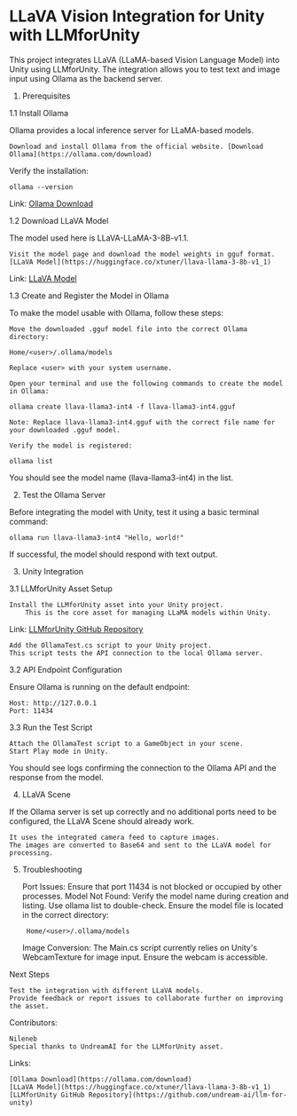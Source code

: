 # LLaVA Vision Integration for Unity with LLMforUnity

This project integrates LLaVA (LLaMA-based Vision Language Model) into Unity using LLMforUnity. The integration allows you to test text and image input using Ollama as the backend server.

1. Prerequisites

1.1 Install Ollama

Ollama provides a local inference server for LLaMA-based models.

    Download and install Ollama from the official website. [Download Ollama](https://ollama.com/download)

Verify the installation:

    ollama --version

Link: [Ollama Download](https://ollama.com/download)

1.2 Download LLaVA Model

The model used here is LLaVA-LLaMA-3-8B-v1.1.

    Visit the model page and download the model weights in gguf format. [LLaVA Model](https://huggingface.co/xtuner/llava-llama-3-8b-v1_1)

Link: [LLaVA Model](https://huggingface.co/xtuner/llava-llama-3-8b-v1_1)

1.3 Create and Register the Model in Ollama

To make the model usable with Ollama, follow these steps:

    Move the downloaded .gguf model file into the correct Ollama directory:

    Home/<user>/.ollama/models

    Replace <user> with your system username.

    Open your terminal and use the following commands to create the model in Ollama:

    ollama create llava-llama3-int4 -f llava-llama3-int4.gguf

    Note: Replace llava-llama3-int4.gguf with the correct file name for your downloaded .gguf model.

    Verify the model is registered:

    ollama list

You should see the model name (llava-llama3-int4) in the list.

2. Test the Ollama Server

Before integrating the model with Unity, test it using a basic terminal command:

    ollama run llava-llama3-int4 "Hello, world!"

If successful, the model should respond with text output.

3. Unity Integration

3.1 LLMforUnity Asset Setup

    Install the LLMforUnity asset into your Unity project.
        This is the core asset for managing LLaMA models within Unity.

Link: [LLMforUnity GitHub Repository](https://github.com/undream-ai/llm-for-unity)

    Add the OllamaTest.cs script to your Unity project.
    This script tests the API connection to the local Ollama server.

3.2 API Endpoint Configuration

Ensure Ollama is running on the default endpoint:

    Host: http://127.0.0.1
    Port: 11434

3.3 Run the Test Script

    Attach the OllamaTest script to a GameObject in your scene.
    Start Play mode in Unity.

You should see logs confirming the connection to the Ollama API and the response from the model.

4. LLaVA Scene

If the Ollama server is set up correctly and no additional ports need to be configured, the LLaVA Scene should already work.

    It uses the integrated camera feed to capture images.
    The images are converted to Base64 and sent to the LLaVA model for processing.

5. Troubleshooting

    Port Issues: Ensure that port 11434 is not blocked or occupied by other processes.
    Model Not Found:
        Verify the model name during creation and listing. Use ollama list to double-check.
        Ensure the model file is located in the correct directory:

        Home/<user>/.ollama/models

    Image Conversion: The Main.cs script currently relies on Unity's WebcamTexture for image input. Ensure the webcam is accessible.

Next Steps

    Test the integration with different LLaVA models.
    Provide feedback or report issues to collaborate further on improving the asset.

Contributors:

    Nileneb
    Special thanks to UndreamAI for the LLMforUnity asset.

Links:

    [Ollama Download](https://ollama.com/download)
    [LLaVA Model](https://huggingface.co/xtuner/llava-llama-3-8b-v1_1)
    [LLMforUnity GitHub Repository](https://github.com/undream-ai/llm-for-unity)

